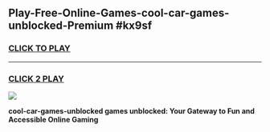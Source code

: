 
## Play-Free-Online-Games-cool-car-games-unblocked-Premium #kx9sf
<h3>
<a href="https://premium.freeplayer.one?title=cool-car-games-unblocked&ref=8M">CLICK TO PLAY</a></h3>
<hr>

<h3>
<a href="https://premium.freeplayer.one?title=cool-car-games-unblocked&ref=8M">CLICK 2 PLAY</a>
  
</h3>

<a href="https://premium.freeplayer.one?title=cool-car-games-unblocked&ref=8M"><img src="https://clearcache.store/games.png"></a>


**cool-car-games-unblocked games unblocked: Your Gateway to Fun and Accessible Online Gaming**
